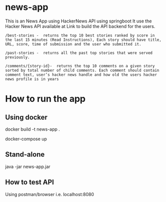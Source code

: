 # news-app
This is an News App using HackerNews API using springboot
It use the Hacker News API available at Link to build the API backend for the users.

`/best-stories -  returns the top 10 best stories ranked by score in the last 15 minutes (Read Instructions), Each story should have title, URL, score, time of submission and the user who submitted it.`

`/past-stories -  returns all the past top stories that were served previously.`

`/comments/{story-id}-  returns the top 10 comments on a given story sorted by total number of child comments. Each comment should contain comment text, user’s hacker news handle and how old the users hacker news profile is in years`

# How to run the app
## Using docker
docker build -t news-app .

docker-compose up

## Stand-alone
java -jar news-app.jar

## How to test API
 Using postman/browser i.e. localhost:8080

